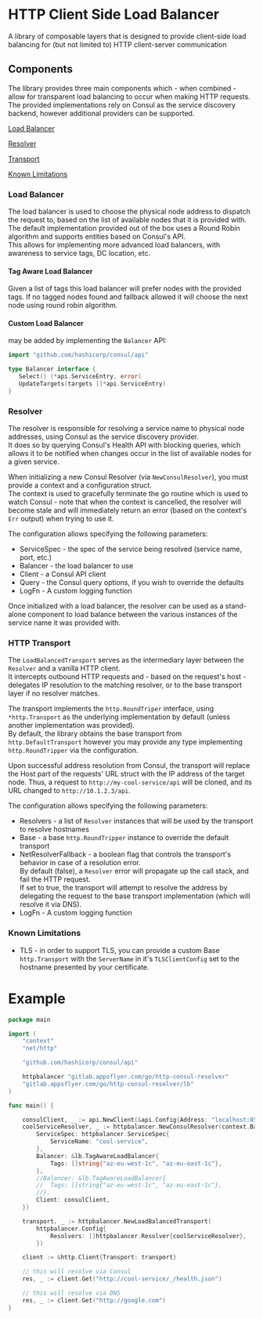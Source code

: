 # HTTP Client Side Load Balancer

A library of composable layers that is designed to provide client-side load balancing for (but not limited to) HTTP client-server communication

## Components

The library provides three main components which - when combined - allow for transparent load balancing to occur when making HTTP requests.  
The provided implementations rely on Consul as the service discovery backend, however additional providers can be supported.

 [Load Balancer](#load-balancer)

 [Resolver](#resolver)
 
 [Transport](#http-transport)
 
 [Known Limitations](#known-limitations)

### Load Balancer

The load balancer is used to choose the physical node address to dispatch the request to, based on the list of available nodes that it is provided with.  
The default implementation provided out of the box uses a Round Robin algorithm and supports entities based on Consul's API.  
This allows for implementing more advanced load balancers, with awareness to service tags, DC location, etc.

#### Tag Aware Load Balancer
Given a list of tags this load balancer will prefer nodes with the provided tags. If no tagged nodes found and fallback allowed it will choose the next
node using round robin algorithm.


#### Custom Load Balancer
may be added by implementing the `Balancer` API:
 
 ```go
import "github.com/hashicorp/consul/api"

type Balancer interface {
    Select() (*api.ServiceEntry, error)
    UpdateTargets(targets []*api.ServiceEntry)
}
 ```

### Resolver

The resolver is responsible for resolving a service name to physical node addresses, using Consul as the service discovery provider.  
It does so by querying Consul's Health API with blocking queries, which allows it to be notified when changes occur in the list of available nodes for a given service.  

When initializing a new Consul Resolver (via `NewConsulResolver`), you must provide a context and a configuration struct.  
The context is used to gracefully terminate the go routine which is used to watch Consul - note that when the context is cancelled, 
the resolver will become stale and will immediately return an error (based on the context's `Err` output) when trying to use it.

The configuration allows specifying the following parameters:
* ServiceSpec - the spec of the service being resolved (service name, port, etc.)
* Balancer - the load balancer to use
* Client - a Consul API client
* Query - the Consul query options, if you wish to override the defaults
* LogFn - A custom logging function

Once initialized with a load balancer, the resolver can be used as a stand-alone component to load balance between the various instances of the service name it was provided with.

### HTTP Transport

The `LoadBalancedTransport` serves as the intermediary layer between the `Resolver` and a vanilla HTTP client.  
It intercepts outbound HTTP requests and - based on the request's host - delegates IP resolution to the matching resolver, or to the base transport layer if no resolver matches.

The transport implements the `http.RoundTriper` interface, using `*http.Transport` as the underlying implementation by default (unless another implementation was provided).  
By default, the library obtains the base transport from `http.DefaultTransport` however you may provide any type implementing `http.RoundTripper` via the configuration.

Upon successful address resolution from Consul, the transport will replace the Host part of the requests' URL struct with the IP address of the target node. Thus, a request to `http://my-cool-service/api` will be cloned, and its URL changed to `http://10.1.2.3/api`.


The configuration allows specifying the following parameters:
* Resolvers - a list of `Resolver` instances that will be used by the transport to resolve hostnames
* Base - a base `http.RoundTripper` instance to override the default transport
* NetResolverFallback - a boolean flag that controls the transport's behavior in case of a resolution error.  
By default (false), a `Resolver` error will propagate up the call stack, and fail the HTTP request.  
If set to true, the transport will attempt to resolve the address by delegating the request to the base transport implementation (which will resolve it via DNS).
* LogFn - A custom logging function
 

### Known Limitations

* TLS - in order to support TLS, you can provide a custom Base `http.Transport` with the `ServerName` in it's `TLSClientConfig` set to the hostname presented by your certificate.

# Example

```go
package main

import (
	"context"
	"net/http"

	"github.com/hashicorp/consul/api"

	httpbalancer "gitlab.appsflyer.com/go/http-consul-resolver"
	"gitlab.appsflyer.com/go/http-consul-resolver/lb"
)

func main() {

	consulClient, _ := api.NewClient(&api.Config{Address: "localhost:8500")})
	coolServiceResolver, _ := httpbalancer.NewConsulResolver(context.Background(), httpbalancer.ConsulResolverConfig{
		ServiceSpec: httpbalancer.ServiceSpec{
			ServiceName: "cool-service",
		},
		Balancer: &lb.TagAwareLoadBalancer{
			Tags: []string{"az-eu-west-1c", "az-eu-east-1c"},
		},
		//Balancer: &lb.TagAwareLoadBalancer{
		//	Tags: []string{"az-eu-west-1c", "az-eu-east-1c"},
		//},
		Client: consulClient,
	})

	transport, _ := httpbalancer.NewLoadBalancedTransport(
		httpbalancer.Config{
			Resolvers: []httpbalancer.Resolver{coolServiceResolver},
		})

	client := &http.Client{Transport: transport}

	// this will resolve via Consul
	res, _ := client.Get("http://cool-service/_/health.json")

	// this will resolve via DNS 
	res, _ := client.Get("http://google.com")
}
```
